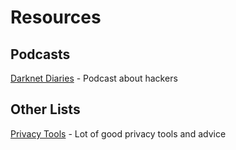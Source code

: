 # Resources 


## Podcasts

[Darknet Diaries](https://darknetdiaries.com/) - Podcast about hackers

## Other Lists

[Privacy Tools](https://privacytools.info) - Lot of good privacy tools and advice